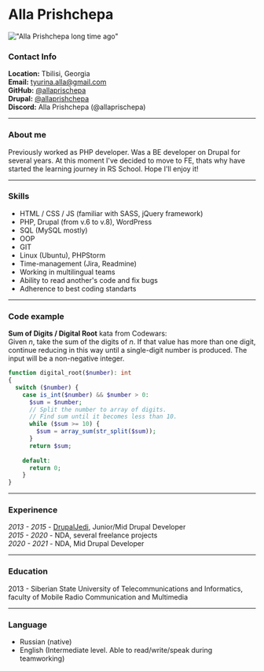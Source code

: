 # **Alla Prishchepa**
!["Alla Prishchepa long time ago"](https://avatars.githubusercontent.com/u/38905429?s=200&u=1a44734c09aa98d8a127fcd8caf3cb2482cf4f22&v=4)

### **Contact Info**
**Location:** Tbilisi, Georgia  
**Email:** tyurina.alla@gmail.com  
**GitHub:** [@allaprischepa](https://github.com/allaprischepa)  
**Drupal:** [@allaprishchepa](https://www.drupal.org/u/allaprishchepa)  
**Discord:** Alla Prishchepa (@allaprischepa)

---
### **About me**
Previously worked as PHP developer. Was a BE developer on Drupal for several years. At this moment I've decided to move to FE, thats why have started the learning journey in RS School. Hope I'll enjoy it!

---
### **Skills**
- HTML / CSS / JS (familiar with SASS, jQuery framework)
- PHP, Drupal (from v.6 to v.8), WordPress
- SQL (MySQL mostly)
- OOP
- GIT
- Linux (Ubuntu), PHPStorm
- Time-management (Jira, Readmine)
- Working in multilingual teams
- Ability to read another's code and fix bugs
- Adherence to best coding standarts

---
### **Code example**
**Sum of Digits / Digital Root** kata from Codewars:  
Given *n*, take the sum of the digits of *n*. If that value has more than one digit, continue reducing in this way until a single-digit number is produced. The input will be a non-negative integer.
```php
function digital_root($number): int
{
  switch ($number) {
    case is_int($number) && $number > 0:
      $sum = $number;
      // Split the number to array of digits.
      // Find sum until it becomes less than 10.
      while ($sum >= 10) {
        $sum = array_sum(str_split($sum));
      }
      return $sum;
    
    default:
      return 0;     
	}
}
```

---
### **Experinence**
*2013 - 2015* - [DrupalJedi](https://drupaljedi.com/), Junior/Mid Drupal Developer  
*2015 - 2020* - NDA, several freelance projects  
*2020 - 2021* - NDA, Mid Drupal Developer

---
### **Education**
2013 - Siberian State University of Telecommunications and Informatics, faculty of Mobile Radio Communication and Multimedia

---
### **Language**
- Russian (native)
- English (Intermediate level. Able to read/write/speak during teamworking)